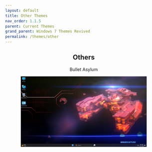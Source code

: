 ```yaml
---
layout: default
title: Other Themes
nav_order: 1.1.5
parent: Current Themes
grand_parent: Windows 7 Themes Revived
permalink: /themes/other
---
```


<h2 align="center">Others</h2>
<p align="center">Bullet Asylum</p>
<p align="center"><img width="80%" src="../assets/Bullet Asylum.png"></p>

